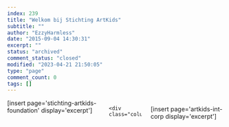 ```yaml
---
index: 239
title: "Welkom bij Stichting ArtKids"
subtitle: ""
author: "EzzyHarmless"
date: "2015-09-04 14:30:31"
excerpt: ""
status: "archived"
comment_status: "closed"
modified: "2023-04-21 21:50:05"
type: "page"
comment_count: 0
tags: []
---
```


<div class="columns">
    <div class="column">
[insert page='stichting-artkids-foundation' display='excerpt']
    </div>

    <div class="column">
[insert page='artkids-int-corp display='excerpt']
    </div>
  </div>
